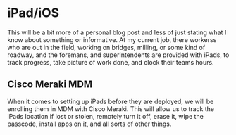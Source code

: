 # iPad/iOS

This will be a bit more of a personal blog post and less of just stating what I know about something or informative. At my current job, there workerss who are out in the field, working on bridges, milling, or some kind of roadway, and the foremans, and superintendents are provided with iPads, to track progress, take picture of work done, and clock their teams hours.

## Cisco Meraki MDM
When it comes to setting up iPads before they are deployed, we will be enrolling them in MDM with Cisco Meraki. This will allow us to track the iPads location if lost or stolen, remotely turn it off, erase it, wipe the passcode, install apps on it, and all sorts of other things.
